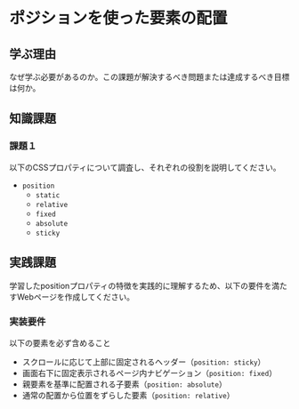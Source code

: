# ポジションを使った要素の配置

## 学ぶ理由

なぜ学ぶ必要があるのか。この課題が解決するべき問題または達成するべき目標は何か。

## 知識課題

### 課題１

以下のCSSプロパティについて調査し、それぞれの役割を説明してください。

- `position`
  - `static`
  - `relative`
  - `fixed`
  - `absolute`
  - `sticky`

## 実践課題

学習したpositionプロパティの特徴を実践的に理解するため、以下の要件を満たすWebページを作成してください。

### 実装要件

以下の要素を必ず含めること

- スクロールに応じて上部に固定されるヘッダー（`position: sticky`）
- 画面右下に固定表示されるページ内ナビゲーション（`position: fixed`）
- 親要素を基準に配置される子要素（`position: absolute`）
- 通常の配置から位置をずらした要素（`position: relative`）
